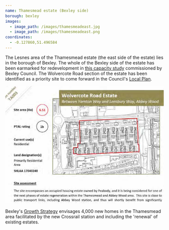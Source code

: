 ```yaml
---
name: Thamesmead estate (Bexley side) 
borough: bexley
images:
  - image_path: /images/thamesmeadeast.jpg
  - image_path: /images/thamesmeadeast.png
coordinates: 
  - -0.127860,51.496584
---
```

The Lesnes area of the Thamesmead estate (the east side of the estate) lies in the borough of Bexley. The whole of the Bexley side of the estate has been earmarked for redevelopment in [this capacity study](https://www.bexley.gov.uk/sites/bexley-cms/files/2017-11/London-Borough-of-Bexley-DIFS-Higher-Growth-Report.pdf) commissioned by Bexley Council. The Wolvercote Road section of the estate has been identified as a priority site to come forward in the Council's [Local Plan](https://www.bexley.gov.uk/sites/bexley-cms/files/2017-11/London-Borough-of-Bexley-DIFS-Higher-Growth-Report.pdf).

![](/images/thamesmeadeast.png)

Bexley's [Growth Strategy](https://www.bexley.gov.uk/sites/default/files/2018-02/Bexley-Growth-Strategy.pdf) envisages 4,000 new homes in the Thamesmead area facilitated by the new Crossrail station and including the 'renewal' of existing estates.

